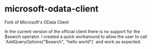 microsoft-odata-client
======================

Fork of Microsoft's OData Client

In the current version of the official client there is no support for the $search operator.
I created a quick workaround to allow the user to call `AddQueryOptions("$search", "hello world")` and work as expected.
